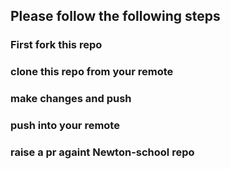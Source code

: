 ## Please follow the following steps

### First fork this repo 

### clone this repo from your remote 

### make changes and push

### push into your remote

### raise a pr againt Newton-school repo